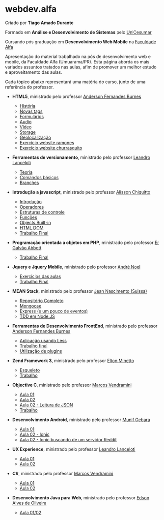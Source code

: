 # webdev.alfa

Criado por **Tiago Amado Durante**

Formado em **Análise e Desenvolvimento de Sistemas** pelo [UniCesumar](http://www.unicesumar.edu.br/site.php)

Cursando pós graduação em **Desenvolvimento Web Mobile** na [Faculdade Alfa](http://www.alfaumuarama.com.br/faculdade/)

Apresentação do material trabalhado na pós de desenvolvimento web e mobile, da Faculdade Alfa (Umuarama/PR). Esta página aborda os mais variados assuntos tratados nas aulas, afim de promover um melhor estudo e aproveitamento das aulas.

Cada tópico abaixo representará uma matéria do curso, junto de uma referência do professor.

- **HTML5**, ministrado pelo professor [Anderson Fernandes Burnes](http://professorburnes.com.br/index)
  - [História](./html5/historia.md)
  - [Novas tags](./html5/novas_tags.md)
  - [Formulários](./html5/forms.md)
  - [Audio](./html5/audio.md)
  - [Vídeo](./html5/video.md)
  - [Storage](./html5/storage.md)
  - [Geolocalização](./html5/geo.md)
  - [Exercício website ramones](https://github.com/tiagodurante/exercicio-ramones-responsivo-pos)
  - [Exercício website churrasquito](https://github.com/tiagodurante/exercicio-churrasquito-html5-pos)


- **Ferramentas de versionamento**, ministrado pelo professor [Leandro Lanceloti](http://www.linkedin.com/in/leandro-lanceloti-a4850211)
  - [Teoria](./versionamento/primeira_aula.md)
  - [Comandos básicos](./versionamento/primeira_aula_comandos.md)
  - [Branches](./versionamento/primeira_aula_branches.md)


- **Introdução a javascript**, ministrado pelo professor [Alisson Chiquitto](http://www.linkedin.com/in/chiquitto)
    - [Introdução](./javascript/introducao.md)
    - [Operadores](./javascript/operadores.md)
    - [Estruturas de controle](./javascript/estruturas_controle.md)
    - [Funções](./javascript/funcoes.md)
    - [Objects Built-in](./javascript/objects_built_in.md)
    - [HTML DOM](./javascript/dom.md)
    - [Trabalho Final](https://github.com/tiagodurante/trabalho-javascript-chiquitto-pos)


- **Programação orientada a objetos em PHP**, ministrado pelo professor [Er Galvão Abbott](https://github.com/galvao)
    - [Trabalho Final](https://github.com/tiagodurante/implementacao-concreta-baseada-em-abstracoes-tiagodurante)


- **Jquery e Jquery Mobile**, ministrado pelo professor [André Noel](https://twitter.com/programadorreal)
    - [Exercícios das aulas](https://github.com/tiagodurante/jquery-andrenoel-pos)
    - [Trabalho Final](https://github.com/tiagodurante/jquery-andrenoel-trabalho-pos)


- **MEAN Stack**, ministrado pelo professor [Jean Nascimento (Suissa)](https://github.com/suissa)
    - [Repositório Completo](https://github.com/tiagodurante/pos-aula-node-js)
    - [Mongoose](https://github.com/tiagodurante/pos-aula-node-js/tree/master/aula-mongoose)
    - [Express (e um pouco de eventos)](https://github.com/tiagodurante/pos-aula-node-js/tree/master/aula-express-events)
    - [TDD em Node.JS](https://github.com/tiagodurante/pos-aula-node-js/tree/master/tdd)

- **Ferramentas de Desenvolvimento FrontEnd**, ministrado pelo professor [Anderson Fernandes Burnes](http://professorburnes.com.br/index)
    - [Aplicação usando Less](https://github.com/tiagodurante/aula-frontend-pos-burnes)
    - [Trabalho final](https://github.com/tiagodurante/aula-frontend-burnes-carsale)
    - [Utilização de plugins](https://github.com/tiagodurante/aula-frontend-burnes-plugins)

- **Zend Framework 3**, ministrado pelo professor [Elton Minetto](https://twitter.com/eminetto)
    - [Esqueleto](https://github.com/tiagodurante/skeleton-zf3-aula-pos-minetto)
    - [Trabalho](https://github.com/tiagodurante/trabalho-zf3-pos-alfa)

- **Objective C**, ministrado pelo professor [Marcos Vendramini](https://www.facebook.com/marcos.diasvendramini)
    - [Aula 01](https://github.com/tiagodurante/alcool-gasolina-pos-ios)
    - [Aula 02](https://github.com/tiagodurante/alcool-gasolina-pos-ios-p2)
    - [Aula 02 - Leitura de JSON](https://github.com/tiagodurante/ler-json-ios-pos)
    - [Trabalho](https://github.com/tiagodurante/trabalho-final-ios-pos)

- **Desenvolvimento Android**, ministrado pelo professor [Munif Gebara](https://www.facebook.com/munifgebara)
    - [Aula 01](https://github.com/tiagodurante/meuscarros-pos-android)
    - [Aula 02 - Ionic](https://github.com/tiagodurante/ionic-imc-pos)
    - [Aula 02 - Ionic buscando de um servidor Reddit](https://github.com/tiagodurante/ionic-reddit-stories-pos)

- **UX Experience**, ministrado pelo professor [Leandro Lanceloti](http://www.linkedin.com/in/leandro-lanceloti-a4850211)
    - [Aula 01](https://github.com/tiagodurante/xamarim-forms-01-pos)
    - [Aula 02](https://github.com/tiagodurante/xamarin-forms-02-pos)

- **C#**, ministrado pelo professor [Marcos Vendramini](https://www.facebook.com/marcos.diasvendramini)
    - [Aula 01](https://github.com/tiagodurante/csharp-web-aula01)
    - [Aula 02](https://github.com/tiagodurante/csharp-web-aula02)

- **Desenvolvimento Java para Web**, ministrado pelo professor [Edson Alves de Oliveira](https://www.facebook.com/marcos.diasvendramini)
    - [Aula 01/02](https://github.com/tiagodurante/spring-mvc-aula02)
